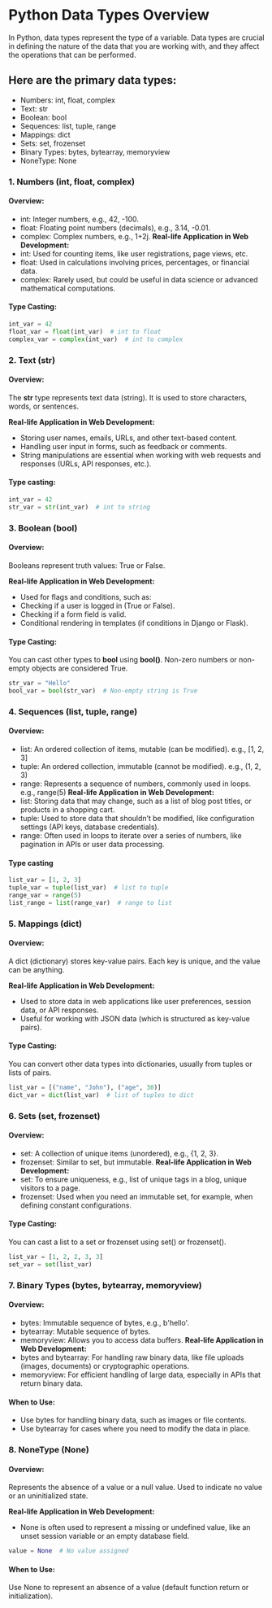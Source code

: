 # Python Data Types Overview
In Python, data types represent the type of a variable. Data types are crucial in defining the nature of the data that you are working with, and they affect the operations that can be performed.

## Here are the primary data types:

- Numbers: int, float, complex
- Text: str
- Boolean: bool
- Sequences: list, tuple, range
- Mappings: dict
- Sets: set, frozenset
- Binary Types: bytes, bytearray, memoryview
- NoneType: None

### 1. Numbers (int, float, complex)
#### Overview:
- int: Integer numbers, e.g., 42, -100.
- float: Floating point numbers (decimals), e.g., 3.14, -0.01.
- complex: Complex numbers, e.g., 1+2j.
**Real-life Application in Web Development:**
- int: Used for counting items, like user registrations, page views, etc.
- float: Used in calculations involving prices, percentages, or financial data.
- complex: Rarely used, but could be useful in data science or advanced mathematical computations.

#### Type Casting: 
```python
int_var = 42
float_var = float(int_var)  # int to float
complex_var = complex(int_var)  # int to complex
```

### 2. Text (str)
#### Overview:
The **str** type represents text data (string). It is used to store characters, words, or sentences.

**Real-life Application in Web Development:**
- Storing user names, emails, URLs, and other text-based content.
- Handling user input in forms, such as feedback or comments.
- String manipulations are essential when working with web requests and responses (URLs, API responses, etc.).

#### Type casting:
```python
int_var = 42
str_var = str(int_var)  # int to string
```

### 3. Boolean (bool)
#### Overview:
Booleans represent truth values: True or False.

**Real-life Application in Web Development:**
- Used for flags and conditions, such as:
- Checking if a user is logged in (True or False).
- Checking if a form field is valid.
- Conditional rendering in templates (if conditions in Django or Flask).

#### Type Casting:
You can cast other types to **bool** using **bool()**. Non-zero numbers or non-empty objects are considered True.
```python
str_var = "Hello"
bool_var = bool(str_var)  # Non-empty string is True
```
### 4. Sequences (list, tuple, range)
#### Overview:
- list: An ordered collection of items, mutable (can be modified). e.g., [1, 2, 3]
- tuple: An ordered collection, immutable (cannot be modified). e.g., (1, 2, 3)
- range: Represents a sequence of numbers, commonly used in loops. e.g., range(5)
**Real-life Application in Web Development:**
- list: Storing data that may change, such as a list of blog post titles, or products in a shopping cart.
- tuple: Used to store data that shouldn’t be modified, like configuration settings (API keys, database credentials).
- range: Often used in loops to iterate over a series of numbers, like pagination in APIs or user data processing.

#### Type casting
```python
list_var = [1, 2, 3]
tuple_var = tuple(list_var)  # list to tuple
range_var = range(5)
list_range = list(range_var)  # range to list
```
### 5. Mappings (dict)
#### Overview:
A dict (dictionary) stores key-value pairs. Each key is unique, and the value can be anything.

**Real-life Application in Web Development:**
- Used to store data in web applications like user preferences, session data, or API responses.
- Useful for working with JSON data (which is structured as key-value pairs).
#### Type Casting:
You can convert other data types into dictionaries, usually from tuples or lists of pairs.
```python
list_var = [("name", "John"), ("age", 30)]
dict_var = dict(list_var)  # list of tuples to dict
```

### 6. Sets (set, frozenset)
#### Overview:
- set: A collection of unique items (unordered), e.g., {1, 2, 3}.
- frozenset: Similar to set, but immutable.
**Real-life Application in Web Development:**
- set: To ensure uniqueness, e.g., list of unique tags in a blog, unique visitors to a page.
- frozenset: Used when you need an immutable set, for example, when defining constant configurations.
#### Type Casting:
You can cast a list to a set or frozenset using set() or frozenset().

```python
list_var = [1, 2, 2, 3, 3]
set_var = set(list_var)
```

### 7. Binary Types (bytes, bytearray, memoryview)
#### Overview:
- bytes: Immutable sequence of bytes, e.g., b'hello'.
- bytearray: Mutable sequence of bytes.
- memoryview: Allows you to access data buffers.
**Real-life Application in Web Development:**
- bytes and bytearray: For handling raw binary data, like file uploads (images, documents) or cryptographic operations.
- memoryview: For efficient handling of large data, especially in APIs that return binary data.
#### When to Use:
- Use bytes for handling binary data, such as images or file contents.
- Use bytearray for cases where you need to modify the data in place.

### 8. NoneType (None)
#### Overview:
Represents the absence of a value or a null value. Used to indicate no value or an uninitialized state.

**Real-life Application in Web Development:**
- None is often used to represent a missing or undefined value, like an unset session variable or an empty database field.

```python
value = None  # No value assigned
```
#### When to Use:
Use None to represent an absence of a value (default function return or initialization).
